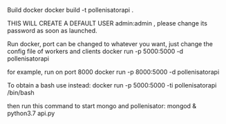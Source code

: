 Build docker
docker build -t pollenisatorapi .

THIS WILL CREATE A DEFAULT USER admin:admin , please change its password as soon as launched.

Run docker, port can be changed to whatever you want, just change the config file of workers and clients
docker run -p 5000:5000 -d pollenisatorapi

for example, run on port 8000
docker run -p 8000:5000 -d pollenisatorapi


To obtain a bash use instead:
docker run -p 5000:5000 -ti pollenisatorapi /bin/bash

then run this command to start mongo and pollenisator:
mongod & python3.7 api.py


